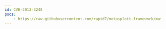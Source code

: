 ```yaml
---
id: CVE-2013-3248
pocs:
    - https://raw.githubusercontent.com/rapid7/metasploit-framework/master/modules/exploits/windows/fileformat/corelpdf_fusion_bof.rb
---
```

